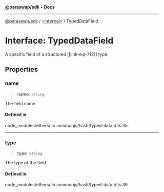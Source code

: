 [**@paraswap/sdk**](../../README.md) • **Docs**

***

[@paraswap/sdk](../../globals.md) / [\<internal\>](../README.md) / TypedDataField

# Interface: TypedDataField

A specific field of a structured [[link-eip-712]] type.

## Properties

### name

> **name**: `string`

The field name.

#### Defined in

node\_modules/ethers/lib.commonjs/hash/typed-data.d.ts:35

***

### type

> **type**: `string`

The type of the field.

#### Defined in

node\_modules/ethers/lib.commonjs/hash/typed-data.d.ts:39
